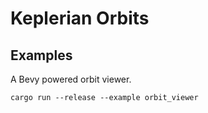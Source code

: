 # Keplerian Orbits

## Examples
A Bevy powered orbit viewer.

```
cargo run --release --example orbit_viewer
```
